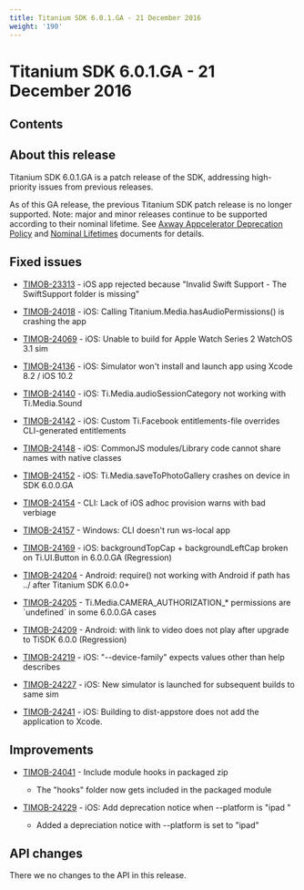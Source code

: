 ```yaml
---
title: Titanium SDK 6.0.1.GA - 21 December 2016
weight: '190'
---
```


# Titanium SDK 6.0.1.GA - 21 December 2016

## Contents

## About this release

Titanium SDK 6.0.1.GA is a patch release of the SDK, addressing high-priority issues from previous releases.

As of this GA release, the previous Titanium SDK patch release is no longer supported. Note: major and minor releases continue to be supported according to their nominal lifetime. See [Axway Appcelerator Deprecation Policy](/guide/AMPLIFY_Appcelerator_Services_Overview/Axway_Appcelerator_Deprecation_Policy/) and [Nominal Lifetimes](/guide/AMPLIFY_Appcelerator_Services_Overview/Axway_Appcelerator_Product_Lifecycle/#nominal-lifetimes) documents for details.

## Fixed issues

* [TIMOB-23313](https://jira.appcelerator.org/browse/TIMOB-23313) - iOS app rejected because "Invalid Swift Support - The SwiftSupport folder is missing"

* [TIMOB-24018](https://jira.appcelerator.org/browse/TIMOB-24018) - iOS: Calling Titanium.Media.hasAudioPermissions() is crashing the app

* [TIMOB-24069](https://jira.appcelerator.org/browse/TIMOB-24069) - iOS: Unable to build for Apple Watch Series 2 WatchOS 3.1 sim

* [TIMOB-24136](https://jira.appcelerator.org/browse/TIMOB-24136) - iOS: Simulator won't install and launch app using Xcode 8.2 / iOS 10.2

* [TIMOB-24140](https://jira.appcelerator.org/browse/TIMOB-24140) - iOS: Ti.Media.audioSessionCategory not working with Ti.Media.Sound

* [TIMOB-24142](https://jira.appcelerator.org/browse/TIMOB-24142) - iOS: Custom Ti.Facebook entitlements-file overrides CLI-generated entitlements

* [TIMOB-24148](https://jira.appcelerator.org/browse/TIMOB-24148) - iOS: CommonJS modules/Library code cannot share names with native classes

* [TIMOB-24152](https://jira.appcelerator.org/browse/TIMOB-24152) - iOS: Ti.Media.saveToPhotoGallery crashes on device in SDK 6.0.0.GA

* [TIMOB-24154](https://jira.appcelerator.org/browse/TIMOB-24154) - CLI: Lack of iOS adhoc provision warns with bad verbiage

* [TIMOB-24157](https://jira.appcelerator.org/browse/TIMOB-24157) - Windows: CLI doesn't run ws-local app

* [TIMOB-24169](https://jira.appcelerator.org/browse/TIMOB-24169) - iOS: backgroundTopCap + backgroundLeftCap broken on Ti.UI.Button in 6.0.0.GA (Regression)

* [TIMOB-24204](https://jira.appcelerator.org/browse/TIMOB-24204) - Android: require() not working with Android if path has ../ after Titanium SDK 6.0.0+

* [TIMOB-24205](https://jira.appcelerator.org/browse/TIMOB-24205) - Ti.Media.CAMERA\_AUTHORIZATION\_\* permissions are \`undefined\` in some 6.0.0.GA cases

* [TIMOB-24209](https://jira.appcelerator.org/browse/TIMOB-24209) - Android: <WebView> with link to video does not play after upgrade to TiSDK 6.0.0 (Regression)

* [TIMOB-24219](https://jira.appcelerator.org/browse/TIMOB-24219) - iOS: "--device-family" expects values other than help describes

* [TIMOB-24227](https://jira.appcelerator.org/browse/TIMOB-24227) - iOS: New simulator is launched for subsequent builds to same sim

* [TIMOB-24241](https://jira.appcelerator.org/browse/TIMOB-24241) \- iOS: Building to dist-appstore does not add the application to Xcode.

## Improvements

* [TIMOB-24041](https://jira.appcelerator.org/browse/TIMOB-24041) - Include module hooks in packaged zip

    * The "hooks" folder now gets included in the packaged module

* [TIMOB-24229](https://jira.appcelerator.org/browse/TIMOB-24229) - iOS: Add deprecation notice when --platform is "ipad "

    * Added a depreciation notice with --platform is set to "ipad"

## API changes

There we no changes to the API in this release.
